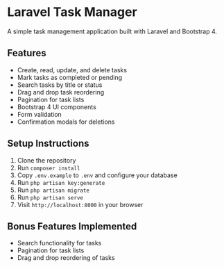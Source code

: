 # Laravel Task Manager

A simple task management application built with Laravel and Bootstrap 4.

## Features

- Create, read, update, and delete tasks
- Mark tasks as completed or pending
- Search tasks by title or status
- Drag and drop task reordering
- Pagination for task lists
- Bootstrap 4 UI components
- Form validation
- Confirmation modals for deletions

## Setup Instructions

1. Clone the repository
2. Run `composer install`
3. Copy `.env.example` to `.env` and configure your database
4. Run `php artisan key:generate`
5. Run `php artisan migrate`
6. Run `php artisan serve`
7. Visit `http://localhost:8000` in your browser

## Bonus Features Implemented

- Search functionality for tasks
- Pagination for task lists
- Drag and drop reordering of tasks